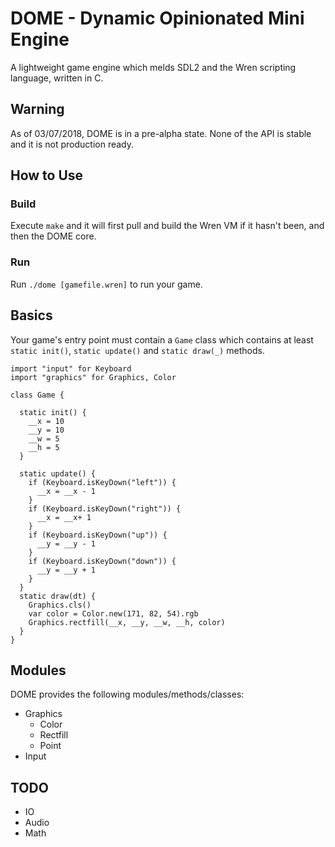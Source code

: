 # DOME - Dynamic Opinionated Mini Engine

A lightweight game engine which melds SDL2 and the Wren scripting language, written in C.

## Warning

As of 03/07/2018, DOME is in a pre-alpha state. None of the API is stable and it is not production ready. 

## How to Use

### Build

Execute `make` and it will first pull and build the Wren VM if it hasn't been, and then the DOME core.

### Run

Run `./dome [gamefile.wren]` to run your game.

## Basics

Your game's entry point must contain a `Game` class which contains at least `static init()`, `static update()` and `static draw(_)` methods.

```wren
import "input" for Keyboard
import "graphics" for Graphics, Color

class Game {

  static init() {
    __x = 10
    __y = 10
    __w = 5
    __h = 5
  }

  static update() {
    if (Keyboard.isKeyDown("left")) {
      __x = __x - 1 
    }
    if (Keyboard.isKeyDown("right")) {
      __x = __x+ 1 
    }
    if (Keyboard.isKeyDown("up")) {
      __y = __y - 1 
    }
    if (Keyboard.isKeyDown("down")) {
      __y = __y + 1 
    }
  }
  static draw(dt) {
    Graphics.cls()
    var color = Color.new(171, 82, 54).rgb
    Graphics.rectfill(__x, __y, __w, __h, color)
  }
}

```

## Modules

DOME provides the following modules/methods/classes:
- Graphics
  - Color
  - Rectfill
  - Point
- Input

## TODO

- IO
- Audio
- Math


